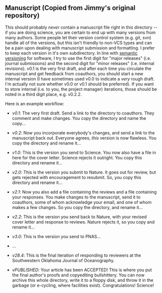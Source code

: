 ## Manuscript (Copied from Jimmy's original repository)

  This should probably *never* contain a manuscript file right in this directory -- if you are doing science, you are certain to end up with many versions from many authors. Some people let their version control system (e.g. git, svn) handle all of the versions, but this isn't friendly to non-VCS types and can be a pain upon dealing with manuscript submission and formatting. I prefer to keep each version in it's own subdirectory. In line with [semantic versioning](http://semver.org/) for software, I try to use the first digit for "major releases" (i.e. journal submissions) and the second digit for "minor releases" (i.e. internal revisions). v0.1 is the very first draft, and after each time you circulate the manuscript and get feedback from coauthors, you should start a new internal version (I have sometimes used v0.0 to indicate a *very* rough draft. I'm actually not sure whether v0.0 or v0.1 should be preferred). If you want to store internal (i.e. to you, the project manager) iterations, those should be noted in a third digit place, e.g. v0.2.2.

  Here is an example workflow:

  - *v0.1*: The very first draft. Send a link to the directory to coauthors. They comment and make changes. You copy the directory and name the copy...

  - *v0.2*: Now you incorporate everybody's changes, and send a link to the manuscript back out. Everyone agrees, *this* version is now flawless. You copy the directory and rename it...

  - *v1.0*: This is the version you send to Science. You now also have a file in here for the cover letter. Science rejects it outright. You copy this directory and rename it...

  - *v2.0*: This is the version you submit to Nature. It goes out for review, but gets rejected with encouragement to resubmit. So, you copy this directory and rename it...

  - *v2.1*: Now you also add a file containing the reviews and a file containing your responses. You make changes to the manuscript, send it to coauthors, some of whom acknowledge your email, and one of whom makes a few changes. So you copy the directory, and rename it...

  - *v2.2*: This is the version you send back to Nature, with your revised cover letter and response to reviews. Nature rejects it, so you copy and rename it...

  - *v3.0*: This is the version you send to PNAS...

  - ...

  - *v28.4*: This is the final iteration of responding to reviewers at the Southwestern Oklahoma Journal of Oceanography.

  - *vPUBLISHED*: Your article has been ACCEPTED! This is where you put the final author's proofs and copyediting bullshittery. You can now archive this whole directory, write it to a floppy disk, and throw it in the garbage (or e-cycling, where facilities exist). Congratulations! Science!
